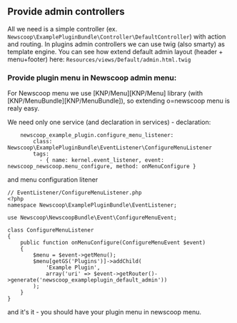 ## Provide admin controllers

All we need is a simple controller (ex. ```Newscoop\ExamplePluginBundle\Controller\DefaultController```) with action and routing.
In plugins admin controllers we can use twig (also smarty) as template engine. You can see how extend default admin layout (header + menu+footer) here: ```Resources/views/Default/admin.html.twig```

### Provide plugin menu in Newscoop admin menu:

For Newscoop menu we use [KNP/Menu][KNP/Menu] library (with [KNP/MenuBundle][KNP/MenuBundle]), so extending o=newscoop menu is realy easy.

We need only one service (and declaration in services) - declaration:

```
    newscoop_example_plugin.configure_menu_listener:
        class: Newscoop\ExamplePluginBundle\EventListener\ConfigureMenuListener
        tags:
          - { name: kernel.event_listener, event: newscoop_newscoop.menu_configure, method: onMenuConfigure }
```

and menu configuration litener 

```
// EventListener/ConfigureMenuListener.php
<?php
namespace Newscoop\ExamplePluginBundle\EventListener;

use Newscoop\NewscoopBundle\Event\ConfigureMenuEvent;

class ConfigureMenuListener
{
    public function onMenuConfigure(ConfigureMenuEvent $event)
    {
        $menu = $event->getMenu();
        $menu[getGS('Plugins')]->addChild(
            'Example Plugin', 
            array('uri' => $event->getRouter()->generate('newscoop_exampleplugin_default_admin'))
        );
    }
}
```

and it's it - you should have your plugin menu in newscoop menu.